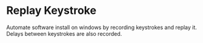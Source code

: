 # Replay Keystroke
Automate software install on windows by recording keystrokes and replay it.
Delays between keystrokes are also recorded.
